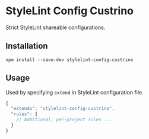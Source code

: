 # StyleLint Config Custrino

Strict StyleLint shareable configurations.

## Installation

```shell
npm install --save-dev stylelint-config-custrino
```

## Usage

Used by specifying `extend` in StyleLint configuration file.

```js
{
  "extends": "stylelint-config-custrino",
  "rules": {
    // Additional, per-project rules ...
  }
}
```

